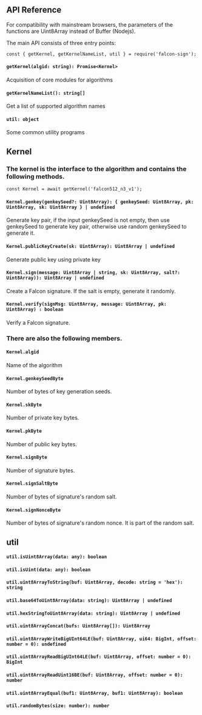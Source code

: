 API Reference
---

For compatibility with mainstream browsers, the parameters of the functions are Uint8Array instead of Buffer (Nodejs).

The main API consists of three entry points:

	const { getKernel, getKernelNameList, util } = require('falcon-sign');

#### `getKernel(algid: string): Promise<Kernel>`
Acquisition of core modules for algorithms

#### `getKernelNameList(): string[]`
Get a list of supported algorithm names

#### `util: object`
Some common utility programs

Kernel
---
### The kernel is the interface to the algorithm and contains the following methods.

	const Kernel = await getKernel('falcon512_n3_v1');

#### `Kernel.genkey(genkeySeed?: Uint8Array): { genkeySeed: Uint8Array, pk: Uint8Array, sk: Uint8Array } | undefined`
Generate key pair, if the input genkeySeed is not empty, then use genkeySeed to generate key pair, otherwise use random genkeySeed to generate it.

#### `Kernel.publicKeyCreate(sk: Uint8Array): Uint8Array | undefined`
Generate public key using private key

#### `Kernel.sign(message: Uint8Array | string, sk: Uint8Array, salt?: Uint8Array)): Uint8Array | undefined`
Create a Falcon signature. If the salt is empty, generate it randomly.

#### `Kernel.verify(signMsg: Uint8Array, message: Uint8Array, pk: Uint8Array) : boolean`
Verify a Falcon signature.

### There are also the following members.

#### `Kernel.algid`
Name of the algorithm

#### `Kernel.genkeySeedByte`
Number of bytes of key generation seeds.

#### `Kernel.skByte`
Number of private key bytes.

#### `Kernel.pkByte`
Number of public key bytes.

#### `Kernel.signByte`
Number of signature bytes.

#### `Kernel.signSaltByte`
Number of bytes of signature's random salt.

#### `Kernel.signNonceByte`
Number of bytes of signature's random nonce. It is part of the random salt.

util
---

#### `util.isUint8Array(data: any): boolean`

#### `util.isUint(data: any): boolean`

#### `util.uint8ArrayToString(buf: Uint8Array, decode: string = 'hex'): string`

#### `util.base64ToUint8Array(data: string): Uint8Array | undefined`

#### `util.hexStringToUint8Array(data: string): Uint8Array | undefined`

#### `util.uint8ArrayConcat(bufs: Uint8Array[]): Uint8Array`

#### `util.uint8ArrayWriteBigUInt64LE(buf: Uint8Array, ui64: BigInt, offset: number = 0): undefined`

#### `util.uint8ArrayReadBigUInt64LE(buf: Uint8Array, offset: number = 0): BigInt`

#### `util.uint8ArrayReadUint16BE(buf: Uint8Array, offset: number = 0): number`

#### `util.uint8ArrayEqual(buf1: Uint8Array, buf1: Uint8Array): boolean`

#### `util.randomBytes(size: number): number`










